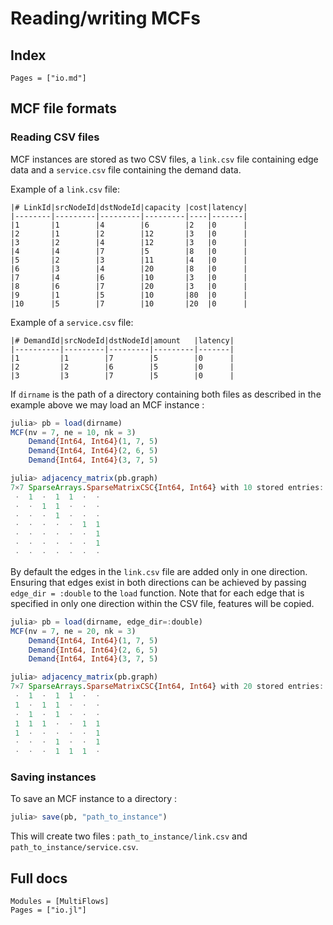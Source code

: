 # Reading/writing MCFs

## Index

```@index
Pages = ["io.md"]
```

## MCF file formats
### Reading CSV files
MCF instances are stored as two CSV files, a `link.csv` file containing edge data and a `service.csv` file containing the demand data. 

Example of a `link.csv` file: 
```csv
|# LinkId|srcNodeId|dstNodeId|capacity |cost|latency|
|--------|---------|---------|---------|----|-------|
|1       |1        |4        |6        |2   |0      |
|2       |1        |2        |12       |3   |0      |
|3       |2        |4        |12       |3   |0      |
|4       |4        |7        |5        |8   |0      |
|5       |2        |3        |11       |4   |0      |
|6       |3        |4        |20       |8   |0      |
|7       |4        |6        |10       |3   |0      |
|8       |6        |7        |20       |3   |0      |
|9       |1        |5        |10       |80  |0      |
|10      |5        |7        |10       |20  |0      |
```

Example of a `service.csv` file: 
```csv
|# DemandId|srcNodeId|dstNodeId|amount   |latency|
|----------|---------|---------|---------|-------|
|1         |1        |7        |5        |0      |
|2         |2        |6        |5        |0      |
|3         |3        |7        |5        |0      |
```

If `dirname` is the path of a directory containing both files as described in the example above we may load an MCF instance : 
```julia
julia> pb = load(dirname)
MCF(nv = 7, ne = 10, nk = 3)
	Demand{Int64, Int64}(1, 7, 5)
	Demand{Int64, Int64}(2, 6, 5)
	Demand{Int64, Int64}(3, 7, 5)

julia> adjacency_matrix(pb.graph)
7×7 SparseArrays.SparseMatrixCSC{Int64, Int64} with 10 stored entries:
 ⋅  1  ⋅  1  1  ⋅  ⋅
 ⋅  ⋅  1  1  ⋅  ⋅  ⋅
 ⋅  ⋅  ⋅  1  ⋅  ⋅  ⋅
 ⋅  ⋅  ⋅  ⋅  ⋅  1  1
 ⋅  ⋅  ⋅  ⋅  ⋅  ⋅  1
 ⋅  ⋅  ⋅  ⋅  ⋅  ⋅  1
 ⋅  ⋅  ⋅  ⋅  ⋅  ⋅  ⋅
```

By default the edges in the `link.csv` file are added only in one direction. Ensuring that edges exist in both directions can be achieved by passing `edge_dir = :double` to the `load` function. Note that for each edge that is specified in only one direction within the CSV file, features will be copied.

```julia
julia> pb = load(dirname, edge_dir=:double)
MCF(nv = 7, ne = 20, nk = 3)
	Demand{Int64, Int64}(1, 7, 5)
	Demand{Int64, Int64}(2, 6, 5)
	Demand{Int64, Int64}(3, 7, 5)

julia> adjacency_matrix(pb.graph)
7×7 SparseArrays.SparseMatrixCSC{Int64, Int64} with 20 stored entries:
 ⋅  1  ⋅  1  1  ⋅  ⋅
 1  ⋅  1  1  ⋅  ⋅  ⋅
 ⋅  1  ⋅  1  ⋅  ⋅  ⋅
 1  1  1  ⋅  ⋅  1  1
 1  ⋅  ⋅  ⋅  ⋅  ⋅  1
 ⋅  ⋅  ⋅  1  ⋅  ⋅  1
 ⋅  ⋅  ⋅  1  1  1  ⋅
```

### Saving instances
To save an MCF instance to a directory : 
```julia
julia> save(pb, "path_to_instance")
```

This will create two files : `path_to_instance/link.csv` and `path_to_instance/service.csv`.

## Full docs

```@autodocs
Modules = [MultiFlows]
Pages = ["io.jl"]

```


